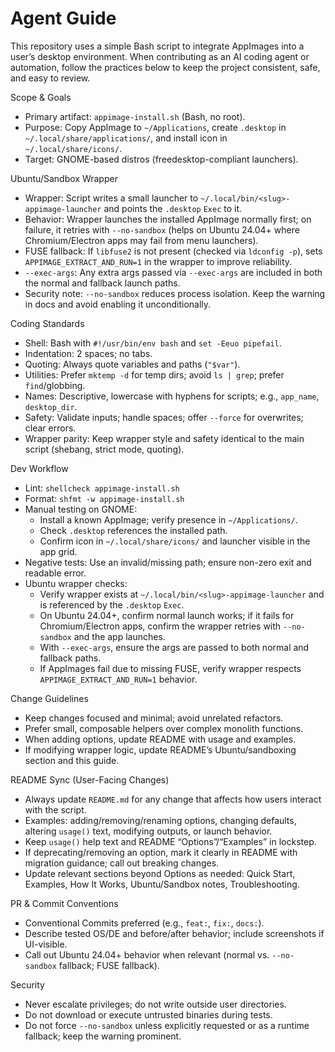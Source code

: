 Agent Guide
===========

This repository uses a simple Bash script to integrate AppImages into a user’s desktop environment. When contributing as an AI coding agent or automation, follow the practices below to keep the project consistent, safe, and easy to review.

Scope & Goals
- Primary artifact: `appimage-install.sh` (Bash, no root).
- Purpose: Copy AppImage to `~/Applications`, create `.desktop` in `~/.local/share/applications/`, and install icon in `~/.local/share/icons/`.
- Target: GNOME-based distros (freedesktop-compliant launchers).

Ubuntu/Sandbox Wrapper
- Wrapper: Script writes a small launcher to `~/.local/bin/<slug>-appimage-launcher` and points the `.desktop` `Exec` to it.
- Behavior: Wrapper launches the installed AppImage normally first; on failure, it retries with `--no-sandbox` (helps on Ubuntu 24.04+ where Chromium/Electron apps may fail from menu launchers).
- FUSE fallback: If `libfuse2` is not present (checked via `ldconfig -p`), sets `APPIMAGE_EXTRACT_AND_RUN=1` in the wrapper to improve reliability.
- `--exec-args`: Any extra args passed via `--exec-args` are included in both the normal and fallback launch paths.
- Security note: `--no-sandbox` reduces process isolation. Keep the warning in docs and avoid enabling it unconditionally.

Coding Standards
- Shell: Bash with `#!/usr/bin/env bash` and `set -Eeuo pipefail`.
- Indentation: 2 spaces; no tabs.
- Quoting: Always quote variables and paths (`"$var"`).
- Utilities: Prefer `mktemp -d` for temp dirs; avoid `ls | grep`; prefer `find`/globbing.
- Names: Descriptive, lowercase with hyphens for scripts; e.g., `app_name`, `desktop_dir`.
- Safety: Validate inputs; handle spaces; offer `--force` for overwrites; clear errors.
 - Wrapper parity: Keep wrapper style and safety identical to the main script (shebang, strict mode, quoting).

Dev Workflow
- Lint: `shellcheck appimage-install.sh`
- Format: `shfmt -w appimage-install.sh`
- Manual testing on GNOME:
  - Install a known AppImage; verify presence in `~/Applications/`.
  - Check `.desktop` references the installed path.
  - Confirm icon in `~/.local/share/icons/` and launcher visible in the app grid.
- Negative tests: Use an invalid/missing path; ensure non-zero exit and readable error.
 - Ubuntu wrapper checks:
   - Verify wrapper exists at `~/.local/bin/<slug>-appimage-launcher` and is referenced by the `.desktop` `Exec`.
   - On Ubuntu 24.04+, confirm normal launch works; if it fails for Chromium/Electron apps, confirm the wrapper retries with `--no-sandbox` and the app launches.
   - With `--exec-args`, ensure the args are passed to both normal and fallback paths.
   - If AppImages fail due to missing FUSE, verify wrapper respects `APPIMAGE_EXTRACT_AND_RUN=1` behavior.

Change Guidelines
- Keep changes focused and minimal; avoid unrelated refactors.
- Prefer small, composable helpers over complex monolith functions.
- When adding options, update README with usage and examples.
- If modifying wrapper logic, update README’s Ubuntu/sandboxing section and this guide.

README Sync (User-Facing Changes)
- Always update `README.md` for any change that affects how users interact with the script.
- Examples: adding/removing/renaming options, changing defaults, altering `usage()` text, modifying outputs, or launch behavior.
- Keep `usage()` help text and README “Options”/“Examples” in lockstep.
- If deprecating/removing an option, mark it clearly in README with migration guidance; call out breaking changes.
- Update relevant sections beyond Options as needed: Quick Start, Examples, How It Works, Ubuntu/Sandbox notes, Troubleshooting.

PR & Commit Conventions
- Conventional Commits preferred (e.g., `feat:`, `fix:`, `docs:`).
- Describe tested OS/DE and before/after behavior; include screenshots if UI-visible.
 - Call out Ubuntu 24.04+ behavior when relevant (normal vs. `--no-sandbox` fallback; FUSE fallback).

Security
- Never escalate privileges; do not write outside user directories.
- Do not download or execute untrusted binaries during tests.
 - Do not force `--no-sandbox` unless explicitly requested or as a runtime fallback; keep the warning prominent.
